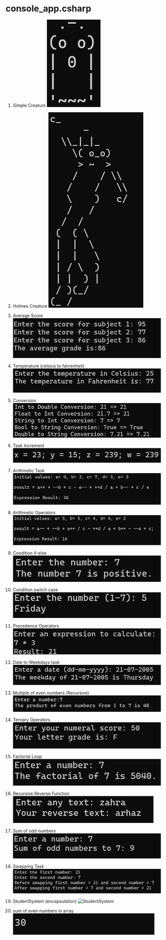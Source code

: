 # console_app.csharp

1. Simple Creature
![Simple Creature](simplecreature.png)

2. Holmes Creature
![Holmes Creature](holmescreature.png)

3. Average Score 
![Average Score](average.png)

4. Temperature (celsius to fahrenheit)
![Temperature](temperature.png)

5. Conversion
![Conversion](conversion.png)

6. Task Increment
![Increment](taskincrement.png)

7. Arithmetic Task
![Arithmetic](arithmetictask.png)

8. Arithmetic Operators
![Arithmetic Operators](arithmeticoperators.png)

9. Condition if-else
![condition if else](conditionifelse.png)

10. Condition switch case
![conditionswitch](conditionswitch.png)

11. Precedence Operators 
![Simple Calculator](precedenceoperators.png)

12. Date to Weekdays task
![Date to Weekdays](datetoweekdays.png)

13. Multiple of even numbers (Recursive)
![Multiple of even numbers](multiplyeven.png)

14. Ternary Operators
![Ternary Operator](ternaryoperator.png)

15. Factorial Loop
![Factorial loop](factorialloop.png)

16. Recursive Reverse Function
![Reverse function](reversefunction.png)

17. Sum of odd numbers
![Sum of odd numbers](sumofodds.png)

18. Swapping Task
![Swapping task](swaptask.png)

19. StudentSystem (encapsulation) 
![StudentSystem](studentsystem.png)

1.  sum of even numbers in array
    ![SumOfEvenNumsInArray](sumofevensinarr.png) 
